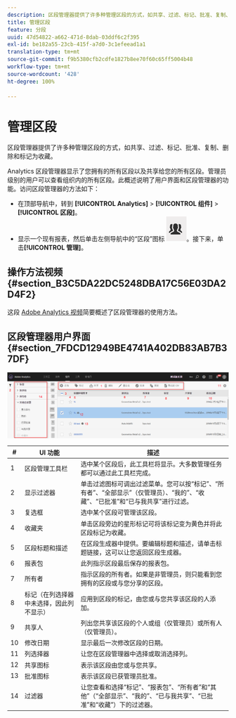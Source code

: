 ```yaml
---
description: 区段管理器提供了许多种管理区段的方式，如共享、过滤、标记、批准、复制、删除和标记为收藏。
title: 管理区段
feature: 分段
uuid: 47d54822-a662-471d-8dab-03ddf6c2f395
exl-id: be182a55-23cb-415f-a7d0-3c1efeead1a1
translation-type: tm+mt
source-git-commit: f9b5380cfb2cdfe1827b8ee70f60c65ff5004b48
workflow-type: tm+mt
source-wordcount: '428'
ht-degree: 100%

---
```


# 管理区段

区段管理器提供了许多种管理区段的方式，如共享、过滤、标记、批准、复制、删除和标记为收藏。

Analytics 区段管理器显示了您拥有的所有区段以及共享给您的所有区段。管理员级别的用户可以查看组织内的所有区段。此概述说明了用户界面和区段管理器的功能。访问区段管理器的方法如下：

* 在顶部导航中，转到 **[!UICONTROL Analytics]** > **[!UICONTROL 组件]** > **[!UICONTROL 区段]**。
* 显示一个现有报表，然后单击左侧导航中的“区段”图标 ![](assets/segment_icon.png)。接下来，单击&#x200B;**[!UICONTROL 管理]**。

## 操作方法视频 {#section_B3C5DA22DC5248DBA17C56E03DA2D4F2}

这段 [Adobe Analytics 视频](https://docs.adobe.com/content/help/zh-Hans/analytics-learn/tutorials/components/segmentation/segment-management-and-sharing.html)简要概述了区段管理器的使用方法。

## 区段管理器用户界面 {#section_7FDCD12949BE4741A402DB83AB7B37DF}

![](assets/segment_manager_ui.png)

| # | UI 功能 | 描述 |
|---|---|---|
| 1 | 区段管理工具栏 | 选中某个区段后，此工具栏将显示。大多数管理任务都可以通过此工具栏完成。 |
| 2 | 显示过滤器 | 单击过滤图标可调出过滤菜单。您可以按“标记”、“所有者”、“全部显示”（仅管理员）、“我的”、“收藏”、“已批准”和“已与我共享”进行过滤。 |
| 3 | 复选框 | 选中某个区段可管理该区段。 |
| 4 | 收藏夹 | 单击区段旁边的星形标记可将该标记变为黄色并将此区段标记为收藏。 |
| 5 | 区段标题和描述 | 在区段生成器中提供。要编辑标题和描述，请单击标题链接，这可以让您返回区段生成器。 |
| 6 | 报表包 | 此列指示区段最后保存的报表包。 |
| 7 | 所有者 | 指示区段的所有者。如果是非管理员，则只能看到您拥有的区段或与您分享的区段。 |
| 8 | 标记（在列选择器中未选择，因此列不显示） | 应用到区段的标记，由您或与您共享该区段的人添加。 |
| 9 | 共享人 | 列出您共享该区段的个人或组（仅管理员）或所有人（仅管理员）。 |
| 10 | 修改日期 | 显示最后一次修改区段的日期。 |
| 11 | 列选择器 | 让您在区段管理器中选择或取消选择列。 |
| 12 | 共享图标 | 表示该区段由您或与您共享。 |
| 13 | 批准图标 | 表示该区段已获管理员批准。 |
| 14 | 过滤器 | 让您查看和选择“标记”、“报表包”、“所有者”和“其他”（“全部显示”、“我的”、“已与我共享”、“已批准”和“收藏”）下的过滤器。 |
